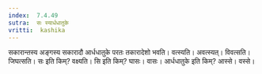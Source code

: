 ```yaml
---
index:  7.4.49
sutra:  सः स्यार्धधातुके
vritti:  kashika 
---
```


सकारान्तस्य अङ्गस्य सकारादौ आर्धधातुके परतः तकारादेशो भवति। वत्स्यति। अवत्स्यत्। विवत्सति। जिघत्सति। सः इति किम्? वक्ष्यति। सि इति किम्? घासः। वासः। आर्धधातुके इति किम्? आस्से। वस्से।

